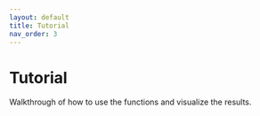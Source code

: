 ```yaml
---
layout: default
title: Tutorial
nav_order: 3
---
```


# Tutorial

Walkthrough of how to use the functions and visualize the results.